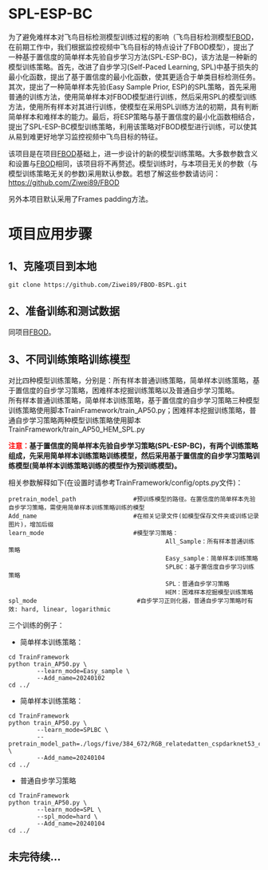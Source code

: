 # SPL-ESP-BC
为了避免难样本对飞鸟目标检测模型训练过程的影响（飞鸟目标检测模型[FBOD](https://github.com/Ziwei89/FBOD)，在前期工作中，我们根据监控视频中飞鸟目标的特点设计了FBOD模型），提出了一种基于置信度的简单样本先验自步学习方法(SPL-ESP-BC)，该方法是一种新的模型训练策略。首先，改进了自步学习(Self-Paced Learning, SPL)中基于损失的最小化函数，提出了基于置信度的最小化函数，使其更适合于单类目标检测任务。其次，提出了一种简单样本先验(Easy Sample Prior, ESP)的SPL策略，首先采用普通的训练方法，使用简单样本对FBOD模型进行训练，然后采用SPL的模型训练方法，使用所有样本对其进行训练，使模型在采用SPL训练方法的初期，具有判断简单样本和难样本的能力。最后，将ESP策略与基于置信度的最小化函数相结合，提出了SPL-ESP-BC模型训练策略，利用该策略对FBOD模型进行训练，可以使其从易到难更好地学习监控视频中飞鸟目标的特征。  


该项目是在项目[FBOD](https://github.com/Ziwei89/FBOD)基础上，进一步设计的新的模型训练策略。大多数参数含义和设置与[FBOD](https://github.com/Ziwei89/FBOD)相同，该项目将不再赘述。模型训练时，与本项目无关的参数（与模型训练策略无关的参数)采用默认参数。若想了解这些参数请访问：https://github.com/Ziwei89/FBOD  

另外本项目默认采用了Frames padding方法。  

# 项目应用步骤

## 1、克隆项目到本地
```
git clone https://github.com/Ziwei89/FBOD-BSPL.git
```
## 2、准备训练和测试数据

同项目[FBOD](https://github.com/Ziwei89/FBOD)。

## 3、不同训练策略训练模型
对比四种模型训练策略，分别是：所有样本普通训练策略，简单样本训练策略，基于置信度的自步学习策略，困难样本挖掘训练策略以及普通自步学习策略。  
所有样本普通训练策略，简单样本训练策略，基于置信度的自步学习策略三种模型训练策略使用脚本TrainFramework/train_AP50.py；困难样本挖掘训练策略，普通自步学习策略两种模型训练策略使用脚本TrainFramework/train_AP50_HEM_SPL.py  

**<font color=red>注意：</font>基于置信度的简单样本先验自步学习策略(SPL-ESP-BC)，有两个训练策略组成，先采用简单样本训练策略训练模型，然后采用基于置信度的自步学习策略训练模型(简单样本训练策略训练的模型作为预训练模型)。**

相关参数解释如下(在设置时请参考TrainFramework/config/opts.py文件)：  
```
pretrain_model_path                #预训练模型的路径。在置信度的简单样本先验自步学习策略，需使用简单样本训练策略训练的模型
Add_name                           #在相关记录文件(如模型保存文件夹或训练记录图片)，增加后缀
learn_mode                         #模型学习策略：
                                            All_Sample：所有样本普通训练策略
                                            Easy_sample：简单样本训练策略
                                            SPLBC：基于置信度自步学习训练策略
                                            SPL：普通自步学习策略
                                            HEM：困难样本挖掘模型训练策略
spl_mode                            #自步学习正则化器，普通自步学习策略时有效: hard, linear, logarithmic
```
三个训练的例子：  
* 简单样本训练策略： 
```
cd TrainFramework
python train_AP50.py \
        --learn_mode=Easy_sample \
        --Add_name=20240102
cd ../
```

* 简单样本训练策略： 
```
cd TrainFramework
python train_AP50.py \
        --learn_mode=SPLBC \
        --pretrain_model_path=./logs/five/384_672/RGB_relatedatten_cspdarknet53_concat_Easy_Sample_aa_20240102/FB_object_detect_model.pth \
        --Add_name=20240104
cd ../
```
* 普通自步学习策略 
```
cd TrainFramework
python train_AP50.py \
        --learn_mode=SPL \
        --spl_mode=hard \
        --Add_name=20240104
cd ../
```

## 未完待续...
